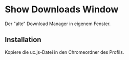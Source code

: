 # Show Downloads Window
Der "alte" Download Manager in eigenem Fenster.

## Installation
Kopiere die uc.js-Datei in den Chromeordner des Profils.
